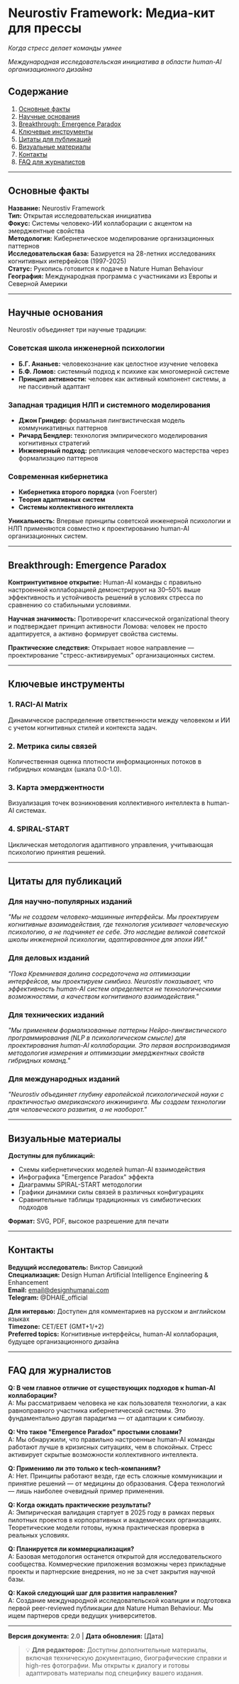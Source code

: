 # Neurostiv Framework: Медиа-кит для прессы

*Когда стресс делает команды умнее*

*Международная исследовательская инициатива в области human-AI организационного дизайна*

## Содержание
1. [Основные факты](#основные-факты)
2. [Научные основания](#научные-основания)
3. [Breakthrough: Emergence Paradox](#breakthrough-emergence-paradox)
4. [Ключевые инструменты](#ключевые-инструменты)
5. [Цитаты для публикаций](#цитаты-для-публикаций)
6. [Визуальные материалы](#визуальные-материалы)
7. [Контакты](#контакты)
8. [FAQ для журналистов](#faq-для-журналистов)

---

## Основные факты

**Название:** Neurostiv Framework  
**Тип:** Открытая исследовательская инициатива  
**Фокус:** Системы человеко-ИИ коллаборации с акцентом на эмерджентные свойства  
**Методология:** Кибернетическое моделирование организационных паттернов  
**Исследовательская база:** Базируется на 28-летних исследованиях когнитивных интерфейсов (1997-2025)  
**Статус:** Рукопись готовится к подаче в Nature Human Behaviour  
**География:** Международная программа с участниками из Европы и Северной Америки  

---

## Научные основания

Neurostiv объединяет три научные традиции:

### Советская школа инженерной психологии
- **Б.Г. Ананьев:** человекознание как целостное изучение человека
- **Б.Ф. Ломов:** системный подход к психике как многомерной системе
- **Принцип активности:** человек как активный компонент системы, а не пассивный адаптант

### Западная традиция НЛП и системного моделирования  
- **Джон Гриндер:** формальная лингвистическая модель коммуникативных паттернов
- **Ричард Бендлер:** технология эмпирического моделирования когнитивных стратегий
- **Инженерный подход:** репликация человеческого мастерства через формализацию паттернов

### Современная кибернетика
- **Кибернетика второго порядка** (von Foerster)
- **Теория адаптивных систем** 
- **Системы коллективного интеллекта**

**Уникальность:** Впервые принципы советской инженерной психологии и НЛП применяются совместно к проектированию human-AI организационных систем.

---

## Breakthrough: Emergence Paradox

**Контринтуитивное открытие:** Human-AI команды с правильно настроенной коллаборацией демонстрируют на 30–50% выше эффективность и устойчивость решений в условиях стресса по сравнению со стабильными условиями.

**Научная значимость:** Противоречит классической organizational theory и подтверждает принцип активности Ломова: человек не просто адаптируется, а активно формирует свойства системы.

**Практические следствия:** Открывает новое направление — проектирование "стресс-активируемых" организационных систем.

---

## Ключевые инструменты

### 1. RACI-AI Matrix
Динамическое распределение ответственности между человеком и ИИ с учетом когнитивных стилей и контекста задач.

### 2. Метрика силы связей
Количественная оценка плотности информационных потоков в гибридных командах (шкала 0.0-1.0).

### 3. Карта эмерджентности  
Визуализация точек возникновения коллективного интеллекта в human-AI системах.

### 4. SPIRAL-START
Циклическая методология адаптивного управления, учитывающая психологию принятия решений.

---

## Цитаты для публикаций

### Для научно-популярных изданий
*"Мы не создаем человеко-машинные интерфейсы. Мы проектируем когнитивные взаимодействия, где технология усиливает человеческую психологию, а не подчиняет ее себе. Это наследие великой советской школы инженерной психологии, адаптированное для эпохи ИИ."*

### Для деловых изданий
*"Пока Кремниевая долина сосредоточена на оптимизации интерфейсов, мы проектируем симбиоз. Neurostiv показывает, что эффективность human-AI систем определяется не технологическими возможностями, а качеством когнитивного взаимодействия."*

### Для технических изданий
*"Мы применяем формализованные паттерны Нейро-лингвистического программирования (NLP в психологическом смысле) для проектирования human-AI коллаборации. Это первая воспроизводимая методология измерения и оптимизации эмерджентных свойств гибридных команд."*

### Для международных изданий
*"Neurostiv объединяет глубину европейской психологической науки с практичностью американского инжиниринга. Мы создаем технологии для человеческого развития, а не наоборот."*

---

## Визуальные материалы

**Доступны для публикаций:**
- Схемы кибернетических моделей human-AI взаимодействия
- Инфографика "Emergence Paradox" эффекта  
- Диаграммы SPIRAL-START методологии
- Графики динамики силы связей в различных конфигурациях
- Сравнительные таблицы традиционных vs симбиотических подходов

**Формат:** SVG, PDF, высокое разрешение для печати

---

## Контакты

**Ведущий исследователь:** Виктор Савицкий  
**Специализация:** Design Human Artificial Intelligence Engineering & Enhancement  
**Email:** email@designhumanai.com  
**Telegram:** @DHAIE_official  

**Для интервью:** Доступен для комментариев на русском и английском языках  
**Timezone:** CET/EET (GMT+1/+2)  
**Preferred topics:** Когнитивные интерфейсы, human-AI коллаборация, будущее организационного дизайна

---

## FAQ для журналистов

**Q: В чем главное отличие от существующих подходов к human-AI коллаборации?**  
A: Мы рассматриваем человека не как пользователя технологии, а как равноправного участника кибернетической системы. Это фундаментально другая парадигма — от адаптации к симбиозу.

**Q: Что такое "Emergence Paradox" простыми словами?**  
A: Мы обнаружили, что правильно настроенные human-AI команды работают лучше в кризисных ситуациях, чем в спокойных. Стресс активирует скрытые возможности коллективного интеллекта.

**Q: Применимо ли это только к tech-компаниям?**  
A: Нет. Принципы работают везде, где есть сложные коммуникации и принятие решений — от медицины до образования. Сфера технологий — лишь наиболее очевидный пример применения.

**Q: Когда ожидать практические результаты?**  
A: Эмпирическая валидация стартует в 2025 году в рамках первых пилотных проектов в корпоративных и академических организациях. Теоретические модели готовы, нужна практическая проверка в реальных условиях.

**Q: Планируется ли коммерциализация?**  
A: Базовая методология останется открытой для исследовательского сообщества. Коммерческие приложения возможны через прикладные проекты и партнерские внедрения, но не за счет закрытия научной базы.

**Q: Какой следующий шаг для развития направления?**  
A: Создание международной исследовательской коалиции и подготовка первой peer-reviewed публикации для Nature Human Behaviour. Мы ищем партнеров среди ведущих университетов.

---

**Версия документа:** 2.0 | **Дата обновления:** [Дата]

> 💡 **Для редакторов:** Доступны дополнительные материалы, включая техническую документацию, биографические справки и high-res фотографии. Мы открыты к диалогу и готовы адаптировать материалы под специфику вашего издания.

